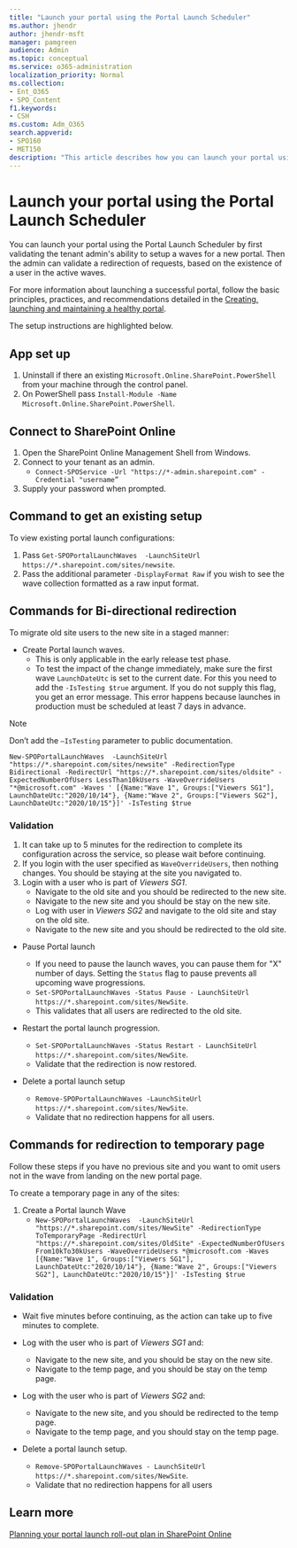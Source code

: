 ```yaml
---
title: "Launch your portal using the Portal Launch Scheduler"
ms.author: jhendr
author: jhendr-msft
manager: pamgreen
audience: Admin
ms.topic: conceptual
ms.service: o365-administration
localization_priority: Normal
ms.collection: 
- Ent_O365
- SPO_Content
f1.keywords:
- CSH
ms.custom: Adm_O365
search.appverid: 
- SPO160
- MET150
description: "This article describes how you can launch your portal using the Portal Launch Scheduler"
---
```


# Launch your portal using the Portal Launch Scheduler

You can launch your portal using the Portal Launch Scheduler by first validating the tenant admin's ability to setup a waves for a new portal. Then the admin can validate a redirection of requests, based on the existence of a user in the active waves.

For more information about launching a successful portal, follow the basic principles, practices, and recommendations detailed in the [Creating, launching and maintaining a healthy portal](https://go.microsoft.com/fwlink/?linkid=2105838). 

The setup instructions are highlighted below.

## App set up
1. Uninstall if there an existing `Microsoft.Online.SharePoint.PowerShell` from your machine through the control panel.
2. On PowerShell pass `Install-Module -Name Microsoft.Online.SharePoint.PowerShell`.

## Connect to SharePoint Online
1. Open the SharePoint Online Management Shell from Windows.
2. Connect to your tenant as an admin.
   - `Connect-SPOService -Url "https://*-admin.sharepoint.com" -Credential "username”`
3.	Supply your password when prompted.

## Command to get an existing setup

To view existing portal launch configurations:

1. Pass `Get-SPOPortalLaunchWaves  -LaunchSiteUrl  https://*.sharepoint.com/sites/newsite`.
2. Pass the additional parameter `-DisplayFormat Raw` if you wish to see the wave collection formatted as a raw input format.

## Commands for Bi-directional redirection

To migrate old site users to the new site in a staged manner:

- Create Portal launch waves.
   - This is only applicable in the early release test phase.
   - To test the impact of the change immediately, make sure the first wave `LaunchDateUtc` is set to the current date. For this you need to add the `-IsTesting $true` argument. If you do not supply this flag, you get an error message. This error happens because launches in production must be scheduled at least 7 days in advance.

> [!NOTE]
> Don’t add the `–IsTesting` parameter to public documentation.

`New-SPOPortalLaunchWaves  -LaunchSiteUrl "https://*.sharepoint.com/sites/newsite" -RedirectionType Bidirectional -RedirectUrl "https://*.sharepoint.com/sites/oldsite" -ExpectedNumberOfUsers LessThan10kUsers -WaveOverrideUsers "*@microsoft.com" -Waves ' [{Name:"Wave 1", Groups:["Viewers SG1"], LaunchDateUtc:"2020/10/14"}, {Name:"Wave 2", Groups:["Viewers SG2"], LaunchDateUtc:"2020/10/15"}]' -IsTesting $true`


### Validation

1. It can take up to 5 minutes for the redirection to complete its configuration across the service, so please wait before continuing.
2. If you login with the user specified as `WaveOverrideUsers`, then nothing changes. You should be staying at the site you navigated to.
3. Login with a user who is part of *Viewers SG1*.
   - Navigate to the old site and you should be redirected to the new site.
   - Navigate to the new site and you should be stay on the new site.
   - Log with user in *Viewers SG2* and navigate to the old site and stay on the old site.
   - Navigate to the new site and you should be redirected to the old site.

- Pause Portal launch
 
  - If you need to pause the launch waves, you can pause them for "X" number of days. Setting the `Status` flag to pause prevents all upcoming wave progressions. 
  - `Set-SPOPortalLaunchWaves -Status Pause - LaunchSiteUrl  https://*.sharepoint.com/sites/NewSite`.
  - This validates that all users are redirected to the old site.

- Restart the portal launch progression. 
  - `Set-SPOPortalLaunchWaves -Status Restart - LaunchSiteUrl  https://*.sharepoint.com/sites/NewSite`.
  - Validate that the redirection is now restored.

- Delete a portal launch setup
  - `Remove-SPOPortalLaunchWaves -LaunchSiteUrl https://*.sharepoint.com/sites/NewSite`.
  - Validate that no redirection happens for all users.

## Commands for redirection to temporary page

Follow these steps if you have no previous site and you want to omit users not in the wave from landing on the new portal page.

To create a temporary page in any of the sites:

1. Create a Portal launch Wave
   - `New-SPOPortalLaunchWaves  -LaunchSiteUrl "https://*.sharepoint.com/sites/NewSite" -RedirectionType ToTemporaryPage -RedirectUrl "https://*.sharepoint.com/sites/OldSite" -ExpectedNumberOfUsers From10kTo30kUsers -WaveOverrideUsers *@microsoft.com -Waves [{Name:"Wave 1", Groups:["Viewers SG1"], LaunchDateUtc:"2020/10/14"}, {Name:"Wave 2", Groups:["Viewers SG2"], LaunchDateUtc:"2020/10/15"}]' -IsTesting $true`

### Validation

  - Wait five minutes before continuing, as the action can take up to five minutes to complete.
  - Log with the user who is part of *Viewers SG1* and:
    - Navigate to the new site, and you should be stay on the new site.
    - Navigate to the temp page, and you should be stay on the temp page.
  - Log with the user who is part of *Viewers SG2* and:
    - Navigate to the new site, and you should be redirected to the temp page.
    - Navigate to the temp page, and you should stay on the temp page.

  - Delete a portal launch setup.
    - `Remove-SPOPortalLaunchWaves - LaunchSiteUrl  https://*.sharepoint.com/sites/NewSite`.
    - Validate that no redirection happens for all users

## Learn more
[Planning your portal launch roll-out plan in SharePoint Online](https://docs.microsoft.com/microsoft-365/Enterprise/Planportallaunchroll-out)